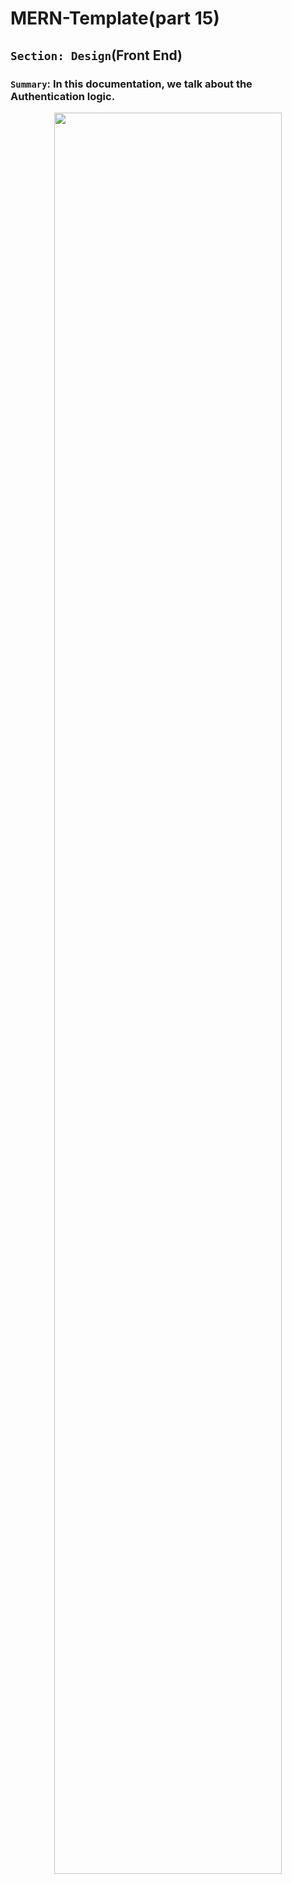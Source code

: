# MERN-Template(part 15)
## `Section: Design`(Front End)

### `Summary`: In this documentation, we talk about the Authentication logic.

<p align="center">
<img src="../assets/Register.gliffy" width=85%>
</p>



